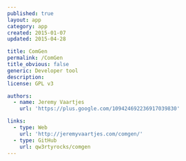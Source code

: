 ```yaml
---
published: true
layout: app
category: app
created: 2015-01-07
updated: 2015-04-28

title: ComGen
permalink: /ComGen
title_obvious: false
generic: Developer tool
description:
license: GPL v3

authors:
  - name: Jeremy Vaartjes
    url: 'https://plus.google.com/109424692236917039830'

links:
  - type: Web
    url: 'http://jeremyvaartjes.com/comgen/'
  - type: GitHub
    url: qw3rtyrocks/comgen
---
```

